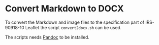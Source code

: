 # Convert Markdown to DOCX

To convert the Markdown and image files to the specification part of IRS-90918-10
Leaflet the script `convert2docx.sh` can be used.

The scripts needs [Pandoc](https://pandoc.org) to be installed.
